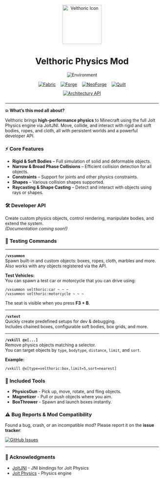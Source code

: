 <p align="center">
  <img src="https://raw.githubusercontent.com/xI-Mx-Ix/Velthoric/refs/heads/master/assets/velthoric_icon.png" alt="Velthoric Icon" width="128" height="128">
</p>

<div align="center">
  <h1>Velthoric Physics Mod</h1>
</div>

<p align="center">
  <img src="https://img.shields.io/badge/Environment-Client%20%26%20Server-blue" alt="Environment">
</p>

<div align="center" style="display: flex; justify-content: center; flex-wrap: wrap; gap: 16px; margin-bottom: 12px;">
  <a href="https://fabricmc.net/"><img src="https://raw.githubusercontent.com/xI-Mx-Ix/Velthoric/refs/heads/master/assets/fabric_badge.png" alt="Fabric"></a>
  <a href="https://files.minecraftforge.net/"><img src="https://raw.githubusercontent.com/xI-Mx-Ix/Velthoric/refs/heads/master/assets/forge_badge.png" alt="Forge"></a>
  <a href="https://neoforged.net/"><img src="https://raw.githubusercontent.com/xI-Mx-Ix/Velthoric/refs/heads/master/assets/neoforge_badge.png" alt="NeoForge"></a>
  <a href="https://quiltmc.org/"><img src="https://raw.githubusercontent.com/xI-Mx-Ix/Velthoric/refs/heads/master/assets/quilt_badge.png" alt="Quilt"></a>
</div>

<div align="center" style="margin-bottom: 24px;">
  <a href="https://docs.architectury.dev/api/introduction/">
    <img src="https://raw.githubusercontent.com/xI-Mx-Ix/Velthoric/refs/heads/master/assets/architectury_api_badge.png" alt="Architectury API">
  </a>
</div>

---

**💥 What’s this mod all about?**

Velthoric brings **high-performance physics** to Minecraft using the full Jolt Physics engine via JoltJNI. Move, collide, and interact with rigid and soft bodies, ropes, and cloth, all with persistent worlds and a powerful developer API.

### ⚡ **Core Features**

* **Rigid & Soft Bodies** – Full simulation of solid and deformable objects.
* **Narrow & Broad Phase Collisions** – Efficient collision detection for all objects.
* **Constraints** – Support for joints and other physics constraints.
* **Shapes** – Various collision shapes supported.
* **Raycasting & Shape Casting** – Detect and interact with objects using rays or shapes.

### 🛠️ **Developer API**

Create custom physics objects, control rendering, manipulate bodies, and extend the system.  
*(Documentation coming soon!)*

### 🎯 **Testing Commands**

---

**`/vxsummon`**  
Spawn built-in and custom objects: boxes, ropes, cloth, marbles and more.  
Also works with any objects registered via the API.

**Test Vehicles:**  
You can spawn a test car or motorcycle that you can drive using:
```
/vxsummon velthoric:car ~ ~ ~
/vxsummon velthoric:motorcycle ~ ~ ~
```
The seat is visible when you press **F3 + B**.

---

**`/vxtest`**  
Quickly create predefined setups for dev & debugging.  
Includes chained boxes, configurable soft bodies, box grids, and more.

---

**`/vxkill @x[...]`**  
Remove physics objects matching a selector.  
You can target objects by `type`, `bodytype`, `distance`, `limit`, and `sort`.

**Example:**
```
/vxkill @x[type=velthoric:box,limit=5,sort=nearest]
```

### 🔧 **Included Tools**

* **PhysicsGun** - Pick up, move, rotate, and fling objects.
* **Magnetizer** - Pull or push objects where you aim.
* **BoxThrower** - Spawn and launch boxes instantly.

### ⚠️ **Bug Reports & Mod Compatibility**

Found a bug, crash, or an incompatible mod? Please report it on the **issue tracker**:

<a href="https://github.com/xI-Mx-Ix/Velthoric/issues">
  <img src="https://raw.githubusercontent.com/xI-Mx-Ix/Velthoric/refs/heads/master/assets/issues_badge.png" alt="GitHub Issues">
</a>

---

### 🙏 Acknowledgments

* [JoltJNI](https://github.com/stephengold/jolt-jni) - JNI bindings for Jolt Physics
* [Jolt Physics](https://github.com/jrouwe/JoltPhysics) - Physics engine